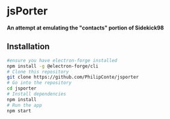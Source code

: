 # jsPorter
**An attempt at emulating the "contacts" portion of Sidekick98**

## Installation
```bash
#ensure you have electron-forge installed
npm install -g @electron-forge/cli
# Clone this repository
git clone https://github.com/PhilipConte/jsporter
# Go into the repository
cd jsporter
# Install dependencies
npm install
# Run the app
npm start
```